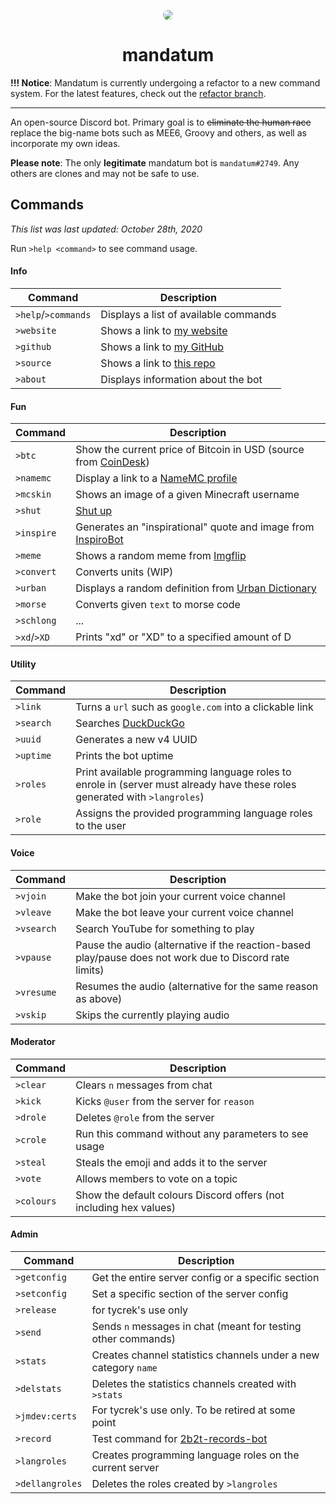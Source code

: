 
<div align="center">
	<p>
    	<img style="border-radius: 32px" src="https://cdn.discordapp.com/avatars/750806884914692207/d38112a55f14509e68e9823871ecf2eb.png?size=64">
	</p>
	<h1>mandatum</h1>
</div>

**!!! Notice**: Mandatum is currently undergoing a refactor to a new command system. For the latest features, check out the [refactor branch](https://github.com/tycrek/mandatum/tree/command-refactor).

---

An open-source Discord bot. Primary goal is to ~~eliminate the human race~~ replace the big-name bots such as MEE6, Groovy and others, as well as incorporate my own ideas. 

**Please note**: The only **legitimate** mandatum bot is `mandatum#2749`. Any others are clones and may not be safe to use.

## Commands

*This list was last updated: October 28th, 2020*

Run `>help <command>` to see command usage.

#### Info

| Command | Description |
| ------- | ----------- |
| `>help`/`>commands` | Displays a list of available commands |
| `>website` | Shows a link to [my website](https://jmoore.dev) |
| `>github` | Shows a link to [my GitHub](https://github.com/tycrek) |
| `>source` | Shows a link to [this repo](/) |
| `>about` | Displays information about the bot |

#### Fun

| Command | Description |
| ------- | ----------- |
| `>btc` | Show the current price of Bitcoin in USD (source from [CoinDesk](https://coindesk.com)) |
| `>namemc` | Display a link to a [NameMC profile](https://namemc.com) |
| `>mcskin` | Shows an image of a given Minecraft username |
| `>shut` | [Shut up](https://shutplea.se) |
| `>inspire` | Generates an "inspirational" quote and image from [InspiroBot](https://inspirobot.me/) |
| `>meme` | Shows a random meme from [Imgflip](https://imgflip.com) |
| `>convert` | Converts units (WIP) |
| `>urban` | Displays a random definition from [Urban Dictionary](https://urbandictionary.com) |
| `>morse` | Converts given `text` to morse code |
| `>schlong` | ... |
| `>xd`/`>XD` | Prints "xd" or "XD" to a specified amount of D |

#### Utility

| Command | Description |
| ------- | ----------- |
| `>link` | Turns a `url` such as `google.com` into a clickable link |
| `>search` | Searches [DuckDuckGo](https://duckduckgo.com) |
| `>uuid` | Generates a new v4 UUID |
| `>uptime` | Prints the bot uptime |
| `>roles` | Print available programming language roles to enrole in (server must already have these roles generated with `>langroles`) |
| `>role` | Assigns the provided programming language roles to the user |

#### Voice

| Command | Description |
| ------- | ----------- |
| `>vjoin` | Make the bot join your current voice channel |
| `>vleave` | Make the bot leave your current voice channel |
| `>vsearch` | Search YouTube for something to play |
| `>vpause` | Pause the audio (alternative if the reaction-based play/pause does not work due to Discord rate limits) |
| `>vresume` | Resumes the audio (alternative for the same reason as above) |
| `>vskip` | Skips the currently playing audio |

#### Moderator

| Command | Description |
| ------- | ----------- |
| `>clear` | Clears `n` messages from chat |
| `>kick` | Kicks `@user` from the server for `reason` |
| `>drole` | Deletes `@role` from the server |
| `>crole` | Run this command without any parameters to see usage |
| `>steal` | Steals the emoji and adds it to the server |
| `>vote` | Allows members to vote on a topic |
| `>colours` | Show the default colours Discord offers (not including hex values) |

#### Admin

| Command | Description |
| ------- | ----------- |
| `>getconfig` | Get the entire server config or a specific section |
| `>setconfig` | Set a specific section of the server config |
| `>release` | for tycrek's use only |
| `>send` | Sends `n` messages in chat (meant for testing other commands) |
| `>stats` | Creates channel statistics channels under a new category `name` |
| `>delstats` | Deletes the statistics channels created with `>stats` |
| `>jmdev:certs` | For tycrek's use only. To be retired at some point |
| `>record` | Test command for [2b2t-records-bot](https://github.com/tycrek/2b2t-records-bot) |
| `>langroles` | Creates programming language roles on the current server |
| `>dellangroles` | Deletes the roles created by `>langroles` |
